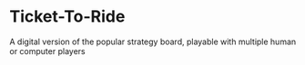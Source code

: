 # Ticket-To-Ride
A digital version of the popular strategy board, playable with multiple human or computer players
